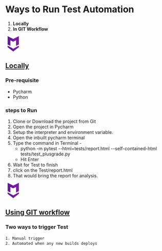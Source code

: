 # Ways to Run Test Automation
1. __Locally__
2. __In GIT Workflow__


![alt text](https://github.com/adam-p/markdown-here/raw/master/src/common/images/icon48.png "Logo Title Text 1")

## <ins>Locally<ins>

[logo]: https://github.com/adam-p/markdown-here/raw/master/src/common/images/icon48.png "Logo Title Text 2"
### Pre-requisite
* Pycharm
* Python


### steps to Run 
   1. Clone or Download the project from Git
   2. Open the project in Pycharm
   3. Setup the interpreter and environment variable.
   4. Open the inbuilt pycharm terminal
   5. Type the command in Terminal -
      *  python -m pytest --html=tests/report.html --self-contained-html tests/test_plusgrade.py
      *  Hit Enter
   6. Wait for Test to finish
   7. click on the Test/report.html
   8. That would bring the report for analysis.








![alt text](https://github.com/adam-p/markdown-here/raw/master/src/common/images/icon48.png "Logo Title Text 1")
## <ins>Using GIT workflow <ins> 

### Two ways to trigger Test 
    1. Manual trigger
    2. Automated when any new builds deploys


